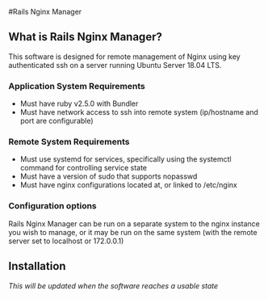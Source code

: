 #Rails Nginx Manager

## What is Rails Nginx Manager?

This software is designed for remote management of Nginx using key authenticated ssh on a server running Ubuntu Server 18.04 LTS.

### Application System Requirements
- Must have ruby v2.5.0 with Bundler
- Must have network access to ssh into remote system (ip/hostname and port are configurable)

### Remote System Requirements

- Must use systemd for services, specifically using the systemctl command for controlling service state
- Must have a version of sudo that supports nopasswd
- Must have nginx configurations located at, or linked to /etc/nginx

### Configuration options

Rails Nginx Manager can be run on a separate system to the nginx instance you wish to manage, or it may be run on the same system (with the remote server set to localhost or 172.0.0.1)

## Installation

*This will be updated when the software reaches a usable state*
